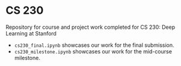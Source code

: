 # CS 230

Repository for course and project work completed for CS 230: Deep Learning at Stanford

* `cs230_final.ipynb` showcases our work for the final submission.
* `cs230_milestone.ipynb` showcases our work for the mid-course milestone.